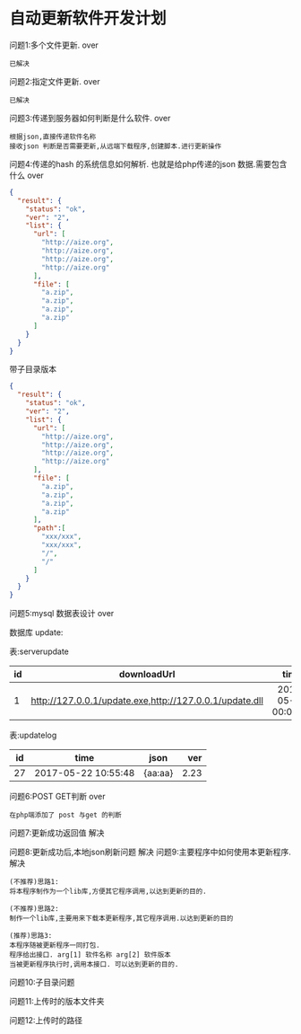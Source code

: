 自动更新软件开发计划
===

问题1:多个文件更新.                                                             over
```
已解决
```
问题2:指定文件更新.                                                             over
```
已解决
```
问题3:传递到服务器如何判断是什么软件.                                            over
```
根据json,直接传递软件名称
接收json 判断是否需要更新,从远端下载程序,创建脚本.进行更新操作
```
问题4:传递的hash 的系统信息如何解析. 也就是给php传递的json 数据.需要包含什么        over
``` json
{
  "result": {
    "status": "ok",
    "ver": "2",
    "list": {
      "url": [
        "http://aize.org",
        "http://aize.org",
        "http://aize.org",
        "http://aize.org"
      ],
      "file": [
        "a.zip",
        "a.zip",
        "a.zip",
        "a.zip"
      ]
    }
  }
}
```
带子目录版本
``` json
{
  "result": {
    "status": "ok",
    "ver": "2",
    "list": {
      "url": [
        "http://aize.org",
        "http://aize.org",
        "http://aize.org",
        "http://aize.org"
      ],
      "file": [
        "a.zip",
        "a.zip",
        "a.zip",
        "a.zip"
      ],
      "path":[
        "xxx/xxx",
        "xxx/xxx",
        "/",
        "/"
      ]
    }
  }
}
```
问题5:mysql 数据表设计                                                          over

数据库 update:

表:serverupdate

|id |downloadUrl                                               |time                  |version     |exename    |
|-- |:--------------------------------------------------------:|:--------------------:|:----------:|----------:|
|1  |  http://127.0.0.1/update.exe,http://127.0.0.1/update.dll |2017-05-22 00:00:00	  |30	         | update.exe|


表:updatelog

|id |time               |json    |ver |
|-- |:-----------------:|:------:|---:|
|27	|2017-05-22 10:55:48|	{aa:aa}|2.23|

问题6:POST GET判断                                                              over
```
在php端添加了 post 与get 的判断
```
问题7:更新成功返回值
解决

问题8:更新成功后,本地json刷新问题
解决
问题9:主要程序中如何使用本更新程序.
解决
```
(不推荐)思路1:
将本程序制作为一个lib库,方便其它程序调用,以达到更新的目的.

(不推荐)思路2:
制作一个lib库,主要用来下载本更新程序,其它程序调用.以达到更新的目的

(推荐)思路3:
本程序随被更新程序一同打包.
程序给出接口. arg[1] 软件名称 arg[2] 软件版本 
当被更新程序执行时,调用本接口. 可以达到更新的目的.
```


问题10:子目录问题

问题11:上传时的版本文件夹

问题12:上传时的路径

